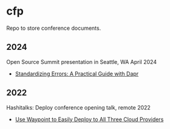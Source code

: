 # cfp
Repo to store conference documents.

## 2024

Open Source Summit presentation in Seattle, WA April 2024
- [Standardizing Errors: A Practical Guide with Dapr](./docs/OpenSourceSummit2024/README.md)

## 2022
Hashitalks: Deploy conference opening talk, remote 2022
- [Use Waypoint to Easily Deploy to All Three Cloud Providers](https://www.youtube.com/watch?v=M90VcTPkb3w)
